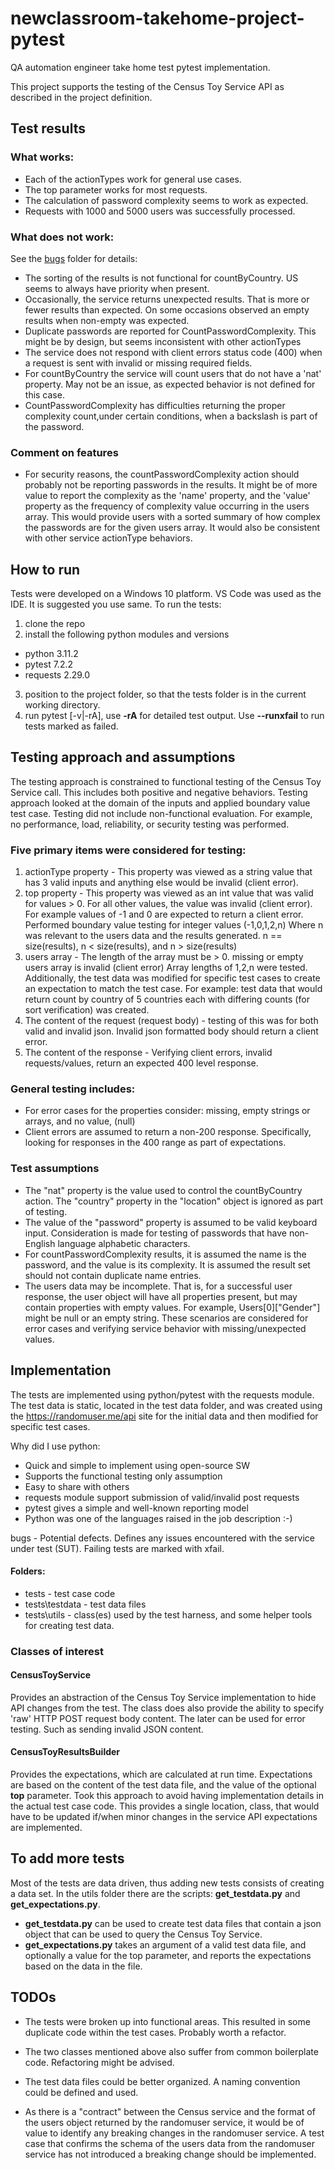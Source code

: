 # newclassroom-takehome-project-pytest
 QA automation engineer take home test pytest implementation.

 This project supports the testing of the Census Toy Service API as described in the project definition.

## Test results

### What works:

- Each of the actionTypes work for general use cases.
- The top parameter works for most requests.
- The calculation of password complexity seems to work as expected.
- Requests with 1000 and 5000 users was successfully processed.

### What does not work:

See the [bugs](bugs) folder for details:

- The sorting of the results is not functional for countByCountry.  US seems to always have priority when present.
- Occasionally, the service returns unexpected results. That is more or fewer results than expected.  On some occasions observed an empty results when non-empty was expected.
- Duplicate passwords are reported for CountPasswordComplexity.  This might be by design, but seems inconsistent with other actionTypes
- The service does not respond with client errors status code (400) when a request is sent with invalid or missing required fields. 
- For countByCountry the service will count users that do not have a 'nat' property. May not be an issue, as expected behavior is not defined for this case.
- CountPasswordComplexity has difficulties  returning the proper complexity count,under certain conditions, when a backslash is part of the password.

### Comment on features

- For security reasons, the countPasswordComplexity action should probably not be reporting passwords in the results. It might be of more value to report the complexity as the 'name' property, and the 'value' property as the frequency of complexity value occurring in the users array.  This would provide users with a sorted summary of how complex the passwords are for the given users array.  It would also be consistent with other service actionType behaviors.

## How to run

Tests were developed on a Windows 10 platform.  VS Code was used as the IDE. It is suggested you use same. To run the tests:

1. clone the repo
2. install the following python modules and versions
- python 3.11.2
- pytest 7.2.2
- requests 2.29.0
3. position to the project folder, so that the tests folder is in the current working directory.
4. run pytest [-v|-rA], use **-rA** for detailed test output.  Use **--runxfail** to run tests marked as failed.

 ## Testing approach and assumptions

The testing approach is constrained to functional testing of the Census Toy Service call.   This includes both positive and negative behaviors.  Testing approach looked at the domain of the inputs and applied boundary value test case.  Testing did not include non-functional evaluation.  For example, no performance, load, reliability, or security testing was performed.

### Five primary items were considered for testing:

1. actionType property - This property was viewed as a string value that has 3 valid inputs and anything else would be invalid (client error).  
2. top property - This property was viewed as an  int value that  was valid for values > 0.   For all other values, the value was invalid (client error). For example values of -1 and 0 are expected to return a client error.  Performed boundary value testing for integer values (-1,0,1,2,n) Where n was relevant to the users data and the results generated. n == size(results), n < size(results), and n > size(results)
3. users array - The length of the array must be > 0.   missing or empty users array is invalid (client error)  Array lengths of 1,2,n were tested.   Additionally, the test data was modified for specific test cases to create an expectation to match the test case.   For example:  test data that would return count by country of 5 countries each with differing counts (for sort verification) was created.
4. The content of the request (request body) - testing of this was for both valid and invalid json.  Invalid json formatted body should return a client error.
5. The content of the response - Verifying client errors, invalid requests/values, return an expected 400 level response.

### General testing includes:
- For error cases for the properties consider:  missing, empty strings or arrays, and no value, (null)
- Client errors are assumed to return a non-200 response.  Specifically, looking for responses in the 400 range as part of expectations.

###  Test assumptions

- The "nat" property is the value used to control the  countByCountry action.  The "country" property in the "location" object is ignored as part of testing.
- The value of the "password" property is assumed to be valid keyboard input. Consideration is made for testing of passwords that have non-English language alphabetic characters.
- For countPasswordComplexity results, it is assumed the name is the password, and the value is its complexity. It is assumed the result set should not contain duplicate name entries.
- The users data may be incomplete.  That is, for a successful user response, the user object will have all properties present, but may contain properties with empty values.  For example, Users[0]["Gender"] might be null or an empty string.  These scenarios are considered for error cases and verifying service behavior with missing/unexpected values.

 ## Implementation

The tests are implemented using python/pytest with the requests module.   The test data is static, located in the test data folder, and was created using the https://randomuser.me/api site for the initial data and then modified for specific test cases.

Why did I use python: 
- Quick and simple to implement using open-source SW
- Supports the functional testing only assumption
- Easy to share with others
- requests module support submission of valid/invalid post requests
- pytest gives a simple and well-known reporting model
- Python was one of the languages raised in the job description :-) 

bugs  - Potential defects. Defines any issues encountered with the service under test (SUT).   Failing tests are marked with xfail.

#### Folders:

- tests - test case code
- tests\testdata - test data files
- tests\utils - class(es) used by the test harness, and some helper tools for creating test data.

### Classes of interest

#### CensusToyService

Provides an abstraction of the Census Toy Service implementation to hide API changes from the test.   The class does also provide the ability to specify 'raw'  HTTP POST request body content.   The later can be used for error testing. Such as sending invalid JSON content.

#### CensusToyResultsBuilder

Provides the expectations, which are calculated  at run time. Expectations are based on the content of the test data file, and the value of the optional **top** parameter.   Took this approach to avoid having implementation details in the actual test case code.  This provides a single location, class, that would have to be updated if/when minor changes in the service API  expectations are implemented.

## To add more tests

Most of the tests are data driven, thus adding new tests consists of creating a data set.
In the utils folder there are the scripts: **get_testdata.py** and **get_expectations.py**.  
- **get_testdata.py** can be used to create test data files that contain a json object that can be used to query the Census Toy Service.   
- **get_expectations.py** takes an argument of a valid test data file, and optionally a value for the top parameter, and reports the expectations based on the data in the file.

## TODOs

- The tests were broken up into functional areas.   This resulted in some duplicate code within the test cases.  Probably worth a refactor.

- The two classes mentioned above also suffer from common boilerplate code.  Refactoring might be advised.

- The test data files could be better organized.  A naming convention could be defined and used.

- As there is a "contract" between the Census service and the format of the users object returned by the randomuser service, it would be of value to identify any breaking changes in the randomuser service.  A test case that confirms the  schema of the users data  from the randomuser service has not introduced a breaking change should be implemented.
